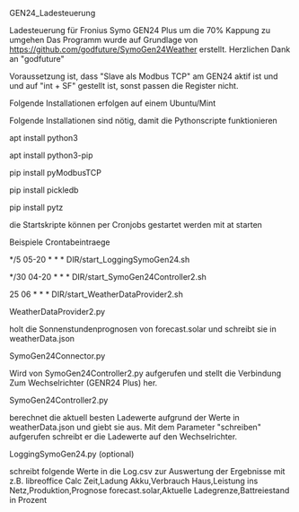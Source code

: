 GEN24_Ladesteuerung

Ladesteuerung für  Fronius Symo GEN24 Plus
um die 70% Kappung zu umgehen
Das Programm wurde auf Grundlage von https://github.com/godfuture/SymoGen24Weather erstellt.
Herzlichen Dank an "godfuture"

Voraussetzung ist, dass "Slave als Modbus TCP" am GEN24 aktif ist und 
und auf "int + SF" gestellt ist, sonst passen die Register nicht.


Folgende Installationen erfolgen auf einem Ubuntu/Mint 

Folgende Installationen sind nötig, damit die Pythonscripte funktionieren

apt install python3

apt install python3-pip

pip install pyModbusTCP

pip install pickledb

pip install pytz



die Startskripte können per Cronjobs gestartet werden mit at starten

Beispiele Crontabeintraege

*/5 05-20 * * * DIR/start_LoggingSymoGen24.sh

*/30 04-20 * * * DIR/start_SymoGen24Controller2.sh

25 06 * * * DIR/start_WeatherDataProvider2.sh

WeatherDataProvider2.py

holt die Sonnenstundenprognosen von forecast.solar und schreibt sie in weatherData.json

SymoGen24Connector.py

Wird von SymoGen24Controller2.py aufgerufen und
stellt die Verbindung Zum Wechselrichter (GENR24 Plus) her.

SymoGen24Controller2.py

berechnet die aktuell besten Ladewerte aufgrund der Werte in weatherData.json und giebt sie aus.
Mit dem Parameter "schreiben" aufgerufen schreibt er die Ladewerte auf den Wechselrichter.

LoggingSymoGen24.py (optional)

schreibt folgende Werte in die Log.csv zur Auswertung der Ergebnisse mit z.B. libreoffice Calc
Zeit,Ladung Akku,Verbrauch Haus,Leistung ins Netz,Produktion,Prognose forecast.solar,Aktuelle Ladegrenze,Battreiestand in Prozent


